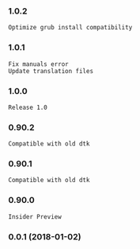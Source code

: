 ### 1.0.2
    Optimize grub install compatibility

### 1.0.1
    Fix manuals error
    Update translation files

### 1.0.0
    Release 1.0

### 0.90.2
    Compatible with old dtk

### 0.90.1
    Compatible with old dtk

### 0.90.0
    Insider Preview

### 0.0.1 (2018-01-02)

